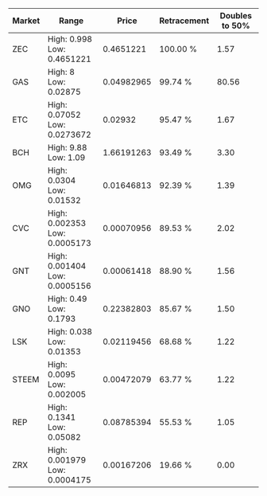 | Market | Range | Price| Retracement | Doubles to 50% |
| --- | --- | --- | --- | --- |
| ZEC | High: 0.998<br />Low: 0.4651221 | 0.4651221 | 100.00 % | 1.57 |
| GAS | High: 8<br />Low: 0.02875 | 0.04982965 | 99.74 % | 80.56 |
| ETC | High: 0.07052<br />Low: 0.0273672 | 0.02932 | 95.47 % | 1.67 |
| BCH | High: 9.88<br />Low: 1.09 | 1.66191263 | 93.49 % | 3.30 |
| OMG | High: 0.0304<br />Low: 0.01532 | 0.01646813 | 92.39 % | 1.39 |
| CVC | High: 0.002353<br />Low: 0.0005173 | 0.00070956 | 89.53 % | 2.02 |
| GNT | High: 0.001404<br />Low: 0.0005156 | 0.00061418 | 88.90 % | 1.56 |
| GNO | High: 0.49<br />Low: 0.1793 | 0.22382803 | 85.67 % | 1.50 |
| LSK | High: 0.038<br />Low: 0.01353 | 0.02119456 | 68.68 % | 1.22 |
| STEEM | High: 0.0095<br />Low: 0.002005 | 0.00472079 | 63.77 % | 1.22 |
| REP | High: 0.1341<br />Low: 0.05082 | 0.08785394 | 55.53 % | 1.05 |
| ZRX | High: 0.001979<br />Low: 0.0004175 | 0.00167206 | 19.66 % | 0.00 |
